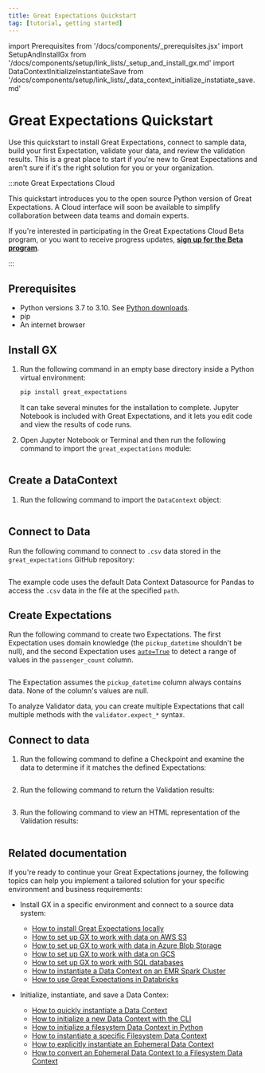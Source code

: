 ```yaml
---
title: Great Expectations Quickstart
tag: [tutorial, getting started]
---
```

import Prerequisites from '/docs/components/_prerequisites.jsx'
import SetupAndInstallGx from '/docs/components/setup/link_lists/_setup_and_install_gx.md'
import DataContextInitializeInstantiateSave from '/docs/components/setup/link_lists/_data_context_initialize_instatiate_save.md'

# Great Expectations Quickstart

Use this quickstart to install Great Expectations, connect to sample data, build your first Expectation, validate your data, and review the validation results. This is a great place to start if you're new to Great Expectations and aren't sure if it's the right solution for you or your organization. 

:::note Great Expectations Cloud

This quickstart introduces you to the open source Python version of Great Expectations. A Cloud interface will soon be available to simplify collaboration between data teams and domain experts.

If you're interested in participating in the Great Expectations Cloud Beta program, or you want to receive progress updates, [**sign up for the Beta program**](https://greatexpectations.io/cloud).

:::

## Prerequisites

- Python versions 3.7 to 3.10. See [Python downloads](https://www.python.org/downloads/).
- pip
- An internet browser

## Install GX

1. Run the following command in an empty base directory inside a Python virtual environment:

    ```bash title="Terminal input"
    pip install great_expectations
    ```

    It can take several minutes for the installation to complete. Jupyter Notebook is included with Great Expectations, and it lets you edit code and view the results of code runs.

2. Open Jupyter Notebook or Terminal and then run the following command to import the `great_expectations` module:

    ```python name="tutorials/quickstart/quickstart.py import_gx"
    ```
## Create a DataContext

1. Run the following command to import the `DataContext` object:

    ```python name="tutorials/quickstart/quickstart.py get_context"
    ```
## Connect to Data

Run the following command to connect to `.csv` data stored in the `great_expectations` GitHub repository:

```python name="tutorials/quickstart/quickstart.py connect_to_data"
```

The example code uses the default Data Context Datasource for Pandas to access the `.csv` data in the file at the specified `path`.

## Create Expectations

Run the following command to create two Expectations. The first Expectation uses domain knowledge (the `pickup_datetime` shouldn't be null), and the second Expectation uses [`auto=True`](../../guides/expectations/how_to_use_auto_initializing_expectations.md#using-autotrue) to detect a range of values in the `passenger_count` column. 

```python name="tutorials/quickstart/quickstart.py create_expectation"
```
The Expectation assumes the `pickup_datetime` column always contains data.  None of the column's values are null.

To analyze Validator data, you can create multiple Expectations that call multiple methods with the `validator.expect_*` syntax.

## Connect to data

1. Run the following command to define a Checkpoint and examine the data to determine if it matches the defined Expectations: 

    ```python name="tutorials/quickstart/quickstart.py create_checkpoint"
    ```

2. Run the following command to return the Validation results:

    ```python name="tutorials/quickstart/quickstart.py run_checkpoint"
    ```

3. Run the following command to view an HTML representation of the Validation results:

    ```python name="tutorials/quickstart/quickstart.py view_results"
    ```

## Related documentation

If you're ready to continue your Great Expectations journey, the following topics can help you implement a tailored solution for your specific environment and business requirements: 

- Install GX in a specific environment and connect to a source data system:
    - [How to install Great Expectations locally](../../guides/setup/installation/local.md)
    - [How to set up GX to work with data on AWS S3](../../guides/setup/optional_dependencies/cloud/how_to_set_up_gx_to_work_with_data_on_aws_s3.md)
    - [How to set up GX to work with data in Azure Blob Storage](../../guides/setup/optional_dependencies/cloud/how_to_set_up_gx_to_work_with_data_in_abs.md)
    - [How to set up GX to work with data on GCS](../../guides/setup/optional_dependencies/cloud/how_to_set_up_gx_to_work_with_data_on_gcs.md)
    - [How to set up GX to work with SQL databases](../../guides/setup/optional_dependencies/sql_databases/how_to_setup_gx_to_work_with_sql_databases.md) 
    - [How to instantiate a Data Context on an EMR Spark Cluster](../../deployment_patterns/how_to_instantiate_a_data_context_on_an_emr_spark_cluster.md)
    - [How to use Great Expectations in Databricks](../../deployment_patterns/how_to_use_great_expectations_in_databricks.md)

- Initialize, instantiate, and save a Data Contex:
    - [How to quickly instantiate a Data Context](../../guides/setup/configuring_data_contexts/instantiating_data_contexts/how_to_explicitly_instantiate_an_ephemeral_data_context.md)
    - [How to initialize a new Data Context with the CLI](../../guides/setup/configuring_data_contexts/how_to_configure_a_new_data_context_with_the_cli.md)
    - [How to initialize a filesystem Data Context in Python](../../guides/setup/configuring_data_contexts/initializing_data_contexts/how_to_initialize_a_filesystem_data_context_in_python.md)
    - [How to instantiate a specific Filesystem Data Context](../../guides/setup/configuring_data_contexts/instantiating_data_contexts/how_to_instantiate_a_specific_filesystem_data_context.md)
    - [How to explicitly instantiate an Ephemeral Data Context](../../guides/setup/configuring_data_contexts/instantiating_data_contexts/how_to_explicitly_instantiate_an_ephemeral_data_context.md)
    - [How to convert an Ephemeral Data Context to a Filesystem Data Context](../../guides/setup/configuring_data_contexts/how_to_convert_an_ephemeral_data_context_to_a_filesystem_data_context.md)
